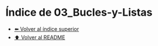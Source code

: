 # Índice de 03_Bucles-y-Listas


- [⬅️ Volver al índice superior](../Index.md)
- [⬆️ Volver al README](/README.md)
